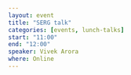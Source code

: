 ```yaml
---
layout: event
title: "SERG talk"
categories: [events, lunch-talks]
start: "11:00"
end: "12:00"
speaker: Vivek Arora
where: Online
---
```





